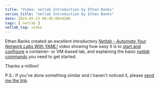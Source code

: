 ```yaml
---
title: "Video: netlab Introduction by Ethan Banks"
series_title: "netlab Introduction by Ethan Banks"
date: 2025-05-23 08:45:00+0200
tags: [ netlab ]
netlab_tag: video
---
```

Ethan Banks created an excellent introductory *[Netlab - Automate Your Network Labs With YAML!](https://www.youtube.com/watch?v=ExPh5jBfKR0)* video showing how easy it is to [start and configure](https://netlab.tools/netlab/up/) a container- or VM-based lab, and explaining the basic [_netlab_ commands](https://netlab.tools/netlab/cli/) you need to get started.

Thanks a million!

P.S.: If you've done something similar and I haven't noticed it, please [send me the link](https://www.ipspace.net/Contact#GetInTouch).